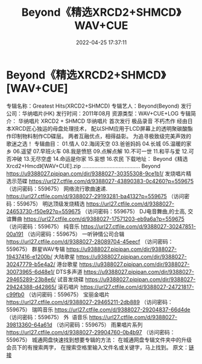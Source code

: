 ﻿---
title: Beyond《精选XRCD2+SHMCD》WAV+CUE
date: 2022-04-25 17:37:11
categories: WAV车载音乐、镜像
tags: 国语流行
---
# Beyond《精选XRCD2+SHMCD》[WAV+CUE]

专辑名称：Greatest Hits(XRCD2+SHMCD)
专辑艺人：Beyond(Beyond)
发行公司：华纳唱片(HK)
发行时间：2011年08月
资源类型：WAV+CUE+LOG
专辑简介：
华纳唱片 XRCD2 + SHMCD
华纳唱片 首次发行
极品录音 不朽杰作
经由日本XRCD匠心独运的母盘处理技术，
配以SHM应用于LCD屏幕上的透明聚碳酸酯作印制物料制作CD碟层。
两者互融优点，相得益彰。
为追寻极致级完美声效的歌迷之选！
专辑曲目：
01.情人
02.海阔天空
03.爸爸妈妈
04.长城
05.温暖的家乡
06.遥望
07.早班火车
08.我是愤怒
09.点解点解
10.不可一世
11.和平与爱
12.可否冲破
13.无尽空虚
14.命运是你家
15.妄想
16.农民
下载地址：
Beyond《精选Xrcd2+Hmcd》[WAV+CUE].zip
......................................
Beyond
https://u9388027.pipipan.com/dir/9388027-30355308-9ce1b1/
发烧唱片精选示范碟
https://url27.ctfile.com/d/9388027-43890383-0c4260?p=559675
（访问密码：559675）
网络流行歌曲速递.
https://url27.ctfile.com/d/9388027-29193281-ba4132?p=559675
（访问密码：559675）
明达顶级发烧精选
https://url27.ctfile.com/d/9388027-24653730-f50e92?p=559675
（访问密码：559675）
DJ电音舞曲,的士高, 交谊舞曲
https://url27.ctfile.com/d/9388027-17571203-eb9a6a?p=559675
（访问密码：559675）
纯音乐
https://url27.ctfile.com/d/9388027-30247851-00a191
（访问密码：559675）
一听钟情公司合辑
https://url27.ctfile.com/d/9388027-28089704-45eecf
（访问密码：559675）
群星WAV专辑
https://u9388027.pipipan.com/dir/9388027-19437416-e1200b/
大陆歌星
https://u9388027.pipipan.com/dir/9388027-30247779-b5e4a2/
港台歌星
https://u9388027.pipipan.com/dir/9388027-30073965-6d48e1/
DTS多声道
https://u9388027.pipipan.com/dir/9388027-29465289-23b8e6/
试音发烧碟
https://u9388027.pipipan.com/dir/9388027-29424388-d42865/
滚石唱片
https://url27.ctfile.com/d/9388027-24721817-c99fb0
（访问密码：559675）
宝丽金唱片
https://url27.ctfile.com/d/9388027-29465211-2db889
（访问密码：559675）
瑞鸣音乐
https://url27.ctfile.com/d/9388027-29204837-66d4de
（访问密码：559675）
外  语音乐
https://url27.ctfile.com/d/9388027-39813360-64a61d
（访问密码：559675）
雨果唱片系列
https://url27.ctfile.com/d/9388027-29904760-0b4b97
（访问密码：559675）
城通网盘快速找到想要专辑的方法：
在城通网盘专辑文件夹中的升级会员下的有搜索两字，
在搜索空格里输入文件名或关键字，马上找到。
原文：[链接](https://blog.sina.com.cn/s/blog_1647c7e7601030wv7.html)